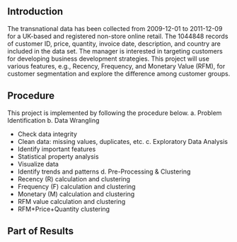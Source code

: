## Introduction

The transnational data has been collected from 2009-12-01 to 2011-12-09 for a UK-based and registered non-store online retail. The 1044848 records of customer ID, price, quantity, invoice date, description, and country are included in the data set. The manager is interested in targeting customers for developing business development strategies. This project will use various features, e.g., Recency, Frequency, and Monetary Value (RFM), for customer segmentation and explore the difference among customer groups.

## Procedure
This project is implemented by following the procedure below.
  a. Problem Identification 
  b. Data Wrangling
* Check data integrity 
* Clean data: missing values, duplicates, etc. 
c. Exploratory Data Analysis
* Identify important features
* Statistical property analysis
* Visualize data
* Identify trends and patterns
d. Pre-Processing & Clustering
* Recency (R) calculation and clustering
* Frequency (F) calculation and clustering
* Monetary (M) calculation and clustering
* RFM value calculation and clustering
* RFM+Price+Quantity clustering

## Part of Results
